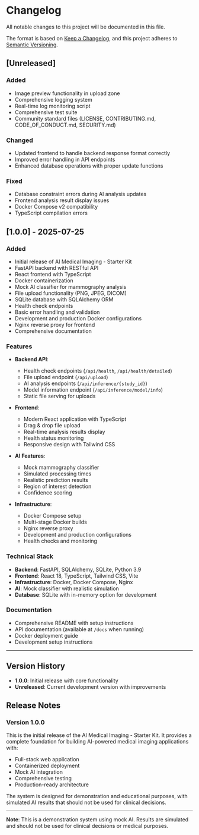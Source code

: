 # Changelog

All notable changes to this project will be documented in this file.

The format is based on [Keep a Changelog](https://keepachangelog.com/en/1.0.0/),
and this project adheres to [Semantic Versioning](https://semver.org/spec/v2.0.0.html).

## [Unreleased]

### Added
- Image preview functionality in upload zone
- Comprehensive logging system
- Real-time log monitoring script
- Comprehensive test suite
- Community standard files (LICENSE, CONTRIBUTING.md, CODE_OF_CONDUCT.md, SECURITY.md)

### Changed
- Updated frontend to handle backend response format correctly
- Improved error handling in API endpoints
- Enhanced database operations with proper update functions

### Fixed
- Database constraint errors during AI analysis updates
- Frontend analysis result display issues
- Docker Compose v2 compatibility
- TypeScript compilation errors

## [1.0.0] - 2025-07-25

### Added
- Initial release of AI Medical Imaging - Starter Kit
- FastAPI backend with RESTful API
- React frontend with TypeScript
- Docker containerization
- Mock AI classifier for mammography analysis
- File upload functionality (PNG, JPEG, DICOM)
- SQLite database with SQLAlchemy ORM
- Health check endpoints
- Basic error handling and validation
- Development and production Docker configurations
- Nginx reverse proxy for frontend
- Comprehensive documentation

### Features
- **Backend API**:
  - Health check endpoints (`/api/health`, `/api/health/detailed`)
  - File upload endpoint (`/api/upload`)
  - AI analysis endpoints (`/api/inference/{study_id}`)
  - Model information endpoint (`/api/inference/model/info`)
  - Static file serving for uploads

- **Frontend**:
  - Modern React application with TypeScript
  - Drag & drop file upload
  - Real-time analysis results display
  - Health status monitoring
  - Responsive design with Tailwind CSS

- **AI Features**:
  - Mock mammography classifier
  - Simulated processing times
  - Realistic prediction results
  - Region of interest detection
  - Confidence scoring

- **Infrastructure**:
  - Docker Compose setup
  - Multi-stage Docker builds
  - Nginx reverse proxy
  - Development and production configurations
  - Health checks and monitoring

### Technical Stack
- **Backend**: FastAPI, SQLAlchemy, SQLite, Python 3.9
- **Frontend**: React 18, TypeScript, Tailwind CSS, Vite
- **Infrastructure**: Docker, Docker Compose, Nginx
- **AI**: Mock classifier with realistic simulation
- **Database**: SQLite with in-memory option for development

### Documentation
- Comprehensive README with setup instructions
- API documentation (available at `/docs` when running)
- Docker deployment guide
- Development setup instructions

---

## Version History

- **1.0.0**: Initial release with core functionality
- **Unreleased**: Current development version with improvements

## Release Notes

### Version 1.0.0
This is the initial release of the AI Medical Imaging - Starter Kit. It provides a complete foundation for building AI-powered medical imaging applications with:

- Full-stack web application
- Containerized deployment
- Mock AI integration
- Comprehensive testing
- Production-ready architecture

The system is designed for demonstration and educational purposes, with simulated AI results that should not be used for clinical decisions.

---

**Note**: This is a demonstration system using mock AI. Results are simulated and should not be used for clinical decisions or medical purposes. 